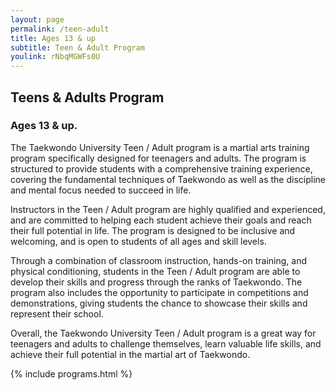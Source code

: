 ```yaml
---
layout: page
permalink: /teen-adult
title: Ages 13 & up
subtitle: Teen & Adult Program
youlink: rNbqMGWFs0U
---
```


<section class="page-section" id="teen-adult">
	<div class="container">
		<div class="row">
			<div class="col-lg-12 text-center">
				<h2 class="section-heading text-uppercase">Teens & Adults Program</h2>
				<h3 class="section-subheading text-muted">Ages 13 & up.</h3>
			</div>
		</div>
		<div class="row">
			<div class="col-md-10 offset-md-1">
				<p>The Taekwondo University Teen / Adult program is a martial arts training program specifically designed for teenagers and adults. The program is structured to provide students with a comprehensive training experience, covering the fundamental techniques of Taekwondo as well as the discipline and mental focus needed to succeed in life.</p>
				<p>Instructors in the Teen / Adult program are highly qualified and experienced, and are committed to helping each student achieve their goals and reach their full potential in life. The program is designed to be inclusive and welcoming, and is open to students of all ages and skill levels.</p>
				<p>Through a combination of classroom instruction, hands-on training, and physical conditioning, students in the Teen / Adult program are able to develop their skills and progress through the ranks of Taekwondo. The program also includes the opportunity to participate in competitions and demonstrations, giving students the chance to showcase their skills and represent their school.</p>
				<p>Overall, the Taekwondo University Teen / Adult program is a great way for teenagers and adults to challenge themselves, learn valuable life skills, and achieve their full potential in the martial art of Taekwondo.</p>
			</div>
		</div>
	</div>
</section>

{% include programs.html %}